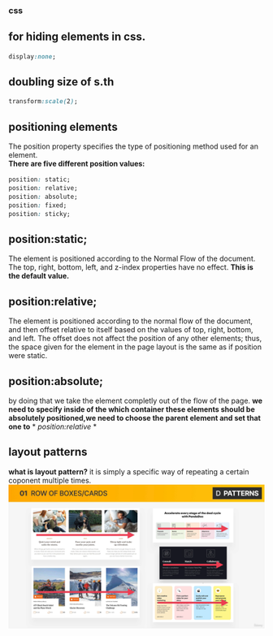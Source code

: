 ### css
## for hiding elements in css.
```css
display:none;
```
## doubling size of s.th
```css
transform:scale(2);
```
## positioning elements 
The position property specifies the type of positioning method used for an element.   
**There are five different position values:**
``` css
position: static;
position: relative;
position: absolute;
position: fixed;
position: sticky;
```
##  position:static;
The element is positioned according to the Normal Flow of the document. The top, right, bottom, left, and z-index properties have no effect. 
**This is the default value.**
## position:relative;
The element is positioned according to the normal flow of the document, and then offset relative to itself based on the values of top, right, bottom, and left. The offset does not affect the position of any other elements; thus, the space given for the element in the page layout is the same as if position were static.
## position:absolute;
by doing that we take the element completly out of the flow of the page.
**we need to specify inside of the which container these elements should be absolutely positioned,we need to choose the parent 
element and set that one to** * *position:relative* *
## layout patterns
**what is layout pattern?** it is simply a specific way of repeating a certain coponent multiple times. 
![01_row of boxes](images/01row%20of%20boxes.png)
